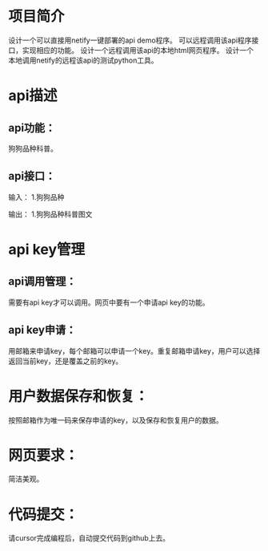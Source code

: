 # 项目简介
设计一个可以直接用netify一键部署的api demo程序。
可以远程调用该api程序接口，实现相应的功能。
设计一个远程调用该api的本地html网页程序。
设计一个本地调用netify的远程该api的测试python工具。

# api描述
## api功能：
狗狗品种科普。

## api接口：
输入：
1.狗狗品种

输出：
1.狗狗品种科普图文

# api key管理
## api调用管理：
需要有api key才可以调用。网页中要有一个申请api key的功能。

## api key申请：
用邮箱来申请key，每个邮箱可以申请一个key。重复邮箱申请key，用户可以选择返回当前key，还是覆盖之前的key。

# 用户数据保存和恢复：
按照邮箱作为唯一码来保存申请的key，以及保存和恢复用户的数据。

# 网页要求：
简洁美观。

# 代码提交：
请cursor完成编程后，自动提交代码到github上去。